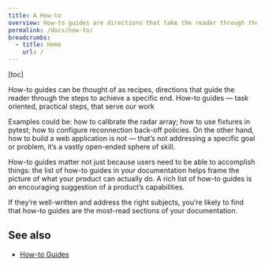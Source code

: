 ```yaml
---
title: A How-to
overview: How-to guides are directions that take the reader through the steps required to solve a real-world problem. How-to guides are goal-oriented.
permalink: /docs/how-to/
breadcrumbs:
  - title: Home
    url: /
---
```


[toc]

How-to guides can be thought of as recipes, directions that guide the reader through the steps to achieve a specific end.
How-to guides — task oriented, practical steps, that serve our work

Examples could be: how to calibrate the radar array; how to use fixtures in pytest; how to configure reconnection back-off policies. On the other hand, how to build a web application is not — that’s not addressing a specific goal or problem, it’s a vastly open-ended sphere of skill.

How-to guides matter not just because users need to be able to accomplish things: the list of how-to guides in your documentation helps frame the picture of what your product can actually do. A rich list of how-to guides is an encouraging suggestion of a product’s capabilities.

If they’re well-written and address the right subjects, you’re likely to find that how-to guides are the most-read sections of your documentation.

## See also

- [How-to Guides](https://diataxis.fr/how-to-guides/)
